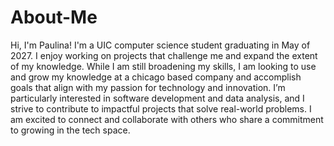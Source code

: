 # About-Me
Hi, I'm Paulina! I'm a UIC computer science student graduating in May of 2027. I enjoy working on projects that challenge me and expand the extent of my knowledge. While I am still broadening my skills, I am looking to use and grow my knowledge at a chicago based company and accomplish goals that align with my passion for technology and innovation. I’m particularly interested in software development and data analysis, and I strive to contribute to impactful projects that solve real-world problems. I am excited to connect and collaborate with others who share a commitment to growing in the tech space.
